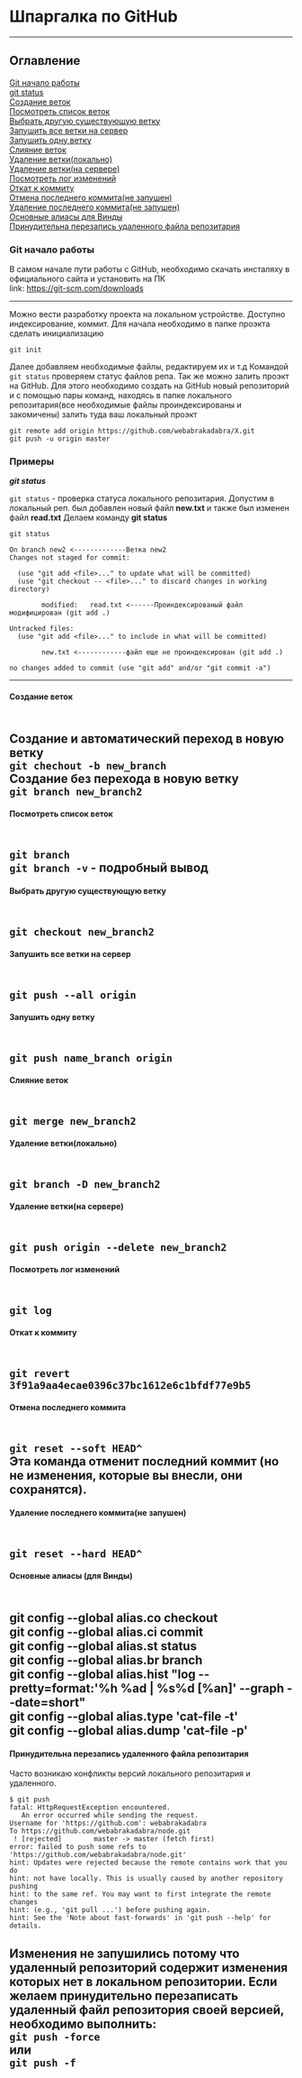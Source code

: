 # Шпаргалка по GitHub
---------------------
## Оглавление  
[Git начало работы](#git_start)  
[git status](#git_status)  
[Создание веток](#branch_create)   
[Посмотреть список веток](#branch_list)  
[Выбрать другую существующую ветку](#branch_change)  
[Запушить все ветки на сервер](#push_all)  
[Запушить одну ветку](#push_one)  
[Слияние веток](#merge)    
[Удаление ветки(локально)](#branch-del)   
[Удаление ветки(на сервере)](#branch-del-remote)    
[Посмотреть лог изменений](#log)    
[Откат к коммиту](#revert)    
[Отмена последнего коммита(не запушен)](#reset-soft)    
[Удаление последнего коммита(не запушен)](#reset-hard)      
[Основные алиасы для Винды](#alias)  
[Принудительна перезапись удаленного файла репозитария](#git_force)  

<a name="git_start"></a>  
### Git начало работы  
В самом начале пути работы с GitHub, необходимо скачать инсталяху в официального сайта и установить на ПК  
link: https://git-scm.com/downloads  

---------------------------------  

Можно вести разработку проекта на локальном устройстве. Доступно индексирование, коммит.
Для начала необходимо в папке проэкта сделать инициализацию  

`git init`

Далее добавляем необходимые файлы, редактируем их и т.д
Командой `git status` проверяем статус файлов репа. Так же можно залить проэкт на GitHub.
Для этого необходимо создать на GitHub новый репозиторий и с помощью пары команд, находясь в
папке локального репозитария(все необходимые файлы проиндексированы и закомичены) 
залить туда ваш локальный проэкт
 
`git remote add origin https://github.com/webabrakadabra/X.git`  
`git push -u origin master`
 
 ### Примеры
<a name="git_status"><b><em>git status</em></b></a>

`git status` - проверка статуса локального репозитария.
Допустим в локальный реп. был добавлен новый файл  **new.txt** и также был изменен файл **read.txt**
Делаем команду **git status** 
  
````
git status
 
On branch new2 <-------------Ветка new2
Changes not staged for commit: 
 
  (use "git add <file>..." to update what will be committed)
  (use "git checkout -- <file>..." to discard changes in working directory)
 
        modified:   read.txt <------Проиндексированый файл модифицирован (git add .)
 
Untracked files:
  (use "git add <file>..." to include in what will be committed)
 
        new.txt <------------файл еще не проиндексирован (git add .)
 
no changes added to commit (use "git add" and/or "git commit -a") 
````
--------------------------------------------  
#### Создание веток  
<a name="branch_create"></a>    
Создание и автоматический переход в новую ветку    
`git chechout -b new_branch`    
Создание без перехода в новую ветку  
`git branch new_branch2`  
---------------------------------------------  
#### Посмотреть список веток  
<a name="branch_list"></a>   
`git branch`  
`git branch -v` - подробный вывод  
----------------------------------------------  
#### Выбрать другую существующую ветку  
<a name="branch_chahge"></a>  
`git checkout new_branch2`    
----------------------------------------------  
#### Запушить все ветки на сервер  
<a name="push_all"></a>    
`git push --all origin`    
-----------------------------------------------  
#### Запушить одну ветку  
<a name="push_one"></a>  
`git push name_branch origin`   
-----------------------------------------------  
#### Слияние веток  
<a name="merge"></a>  
`git merge new_branch2`    
-------------------------------------------------  
#### Удаление ветки(локально)    
<a name="branch-del"></a>  
`git branch -D new_branch2`  
----------------------------------------------------  
#### Удаление ветки(на сервере)  
<a name="branch-del-remote"></a>  
`git push origin --delete new_branch2`  
-----------------------------------------------------  
#### Посмотреть лог изменений  
<a name="log"></a>  
`git log`    
--------------------------------------------------------  
#### Откат к коммиту  
<a name="revert"></a>  
`git revert 3f91a9aa4ecae0396c37bc1612e6c1bfdf77e9b5`  
---------------------------------------------------------  
#### Отмена последнего коммита  
<a name="reset-soft"></a>  
`git reset --soft HEAD^`    
Эта команда отменит последний коммит (но не изменения, которые вы внесли, они сохранятся).  
------------------------------------------------------------   
#### Удаление последнего коммита(не запушен)  
<a name="reset-hard"></a>  
`git reset --hard HEAD^`   
-----------------------------------------------------------  
#### Основные алиасы (для Винды)  
<a name="alias"></a>  
git config --global alias.co checkout  
git config --global alias.ci commit  
git config --global alias.st status  
git config --global alias.br branch  
git config --global alias.hist "log --pretty=format:'%h %ad | %s%d [%an]' --graph --date=short"  
git config --global alias.type 'cat-file -t'  
git config --global alias.dump 'cat-file -p'    
-----------------------------------------------------------------------------  
#### Принудительна перезапись удаленного файла репозитария  
<a name="git_force"></a>
Часто возникаю конфликты версий локального репозитария и удаленного. 
````
$ git push
fatal: HttpRequestException encountered.
   An error occurred while sending the request.
Username for 'https://github.com': webabrakadabra
To https://github.com/webabrakadabra/node.git
 ! [rejected]        master -> master (fetch first)
error: failed to push some refs to 'https://github.com/webabrakadabra/node.git'
hint: Updates were rejected because the remote contains work that you do
hint: not have locally. This is usually caused by another repository pushing
hint: to the same ref. You may want to first integrate the remote changes
hint: (e.g., 'git pull ...') before pushing again.
hint: See the 'Note about fast-forwards' in 'git push --help' for details.
````
Изменения не запушились потому что удаленный репозиторий содержит изменения которых нет в локальном репозитории. Если желаем принудительно перезаписать удаленный файл репозитория своей версией, необходимо выполнить:  
`git push -force`  
или  
`git push -f`  
-----------------------------------------  

